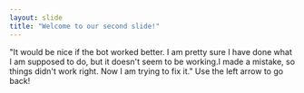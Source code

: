 ```yaml
---
layout: slide
title: "Welcome to our second slide!"
---
```

"It would be nice if the bot worked better. I am pretty sure I have done what I am supposed to do, but it doesn't seem to be working.I made a mistake, so things didn't work right. Now I am trying to fix it."
Use the left arrow to go back!
